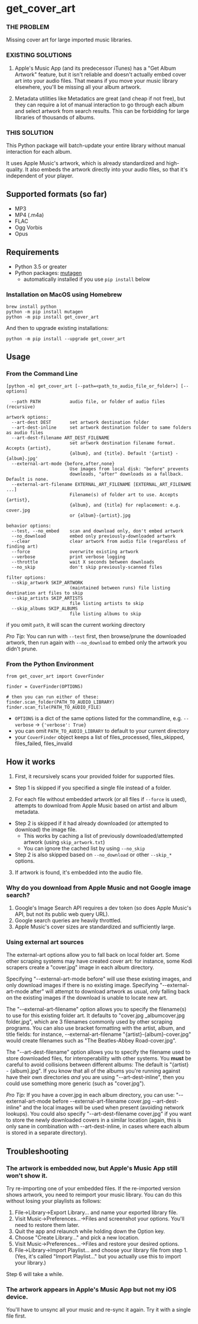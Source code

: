# get_cover_art

### THE PROBLEM
Missing cover art for large imported music libraries.  

### EXISTING SOLUTIONS

1. Apple's Music App (and its predecessor iTunes) has a "Get Album Artwork" feature, but it isn't reliable and doesn't actually embed cover art into your audio files.  That means if you move your music library elsewhere, you'll be missing all your album artwork.

2. Metadata utilities like Metadatics are great (and cheap if not free), but they can require a lot of manual interaction to go through each album and select artwork from search results.  This can be forbidding for large libraries of thousands of albums.

### THIS SOLUTION
This Python package will batch-update your entire library without manual interaction for each album.

It uses Apple Music's artwork, which is already standardized and high-quality.  It also embeds the artwork directly into your audio files, so that it's independent of your player.

## Supported formats (so far)
- MP3
- MP4 (.m4a)
- FLAC
- Ogg Vorbis
- Opus

## Requirements
- Python 3.5 or greater
- Python packages: [mutagen](https://pypi.org/project/mutagen/)
  - automatically installed if you use `pip install` below

### Installation on MacOS using Homebrew

```
brew install python
python -m pip install mutagen
python -m pip install get_cover_art
```
And then to upgrade existing installations:
```
python -m pip install --upgrade get_cover_art
```

## Usage

### From the Command Line
```
[python -m] get_cover_art [--path=<path_to_audio_file_or_folder>] [--options]

  --path PATH           audio file, or folder of audio files (recursive)

artwork options:
  --art-dest DEST       set artwork destination folder
  --art-dest-inline     set artwork destination folder to same folders as audio files
  --art-dest-filename ART_DEST_FILENAME
                        set artwork destination filename format. Accepts {artist},
                        {album}, and {title}. Default '{artist} - {album}.jpg'
  --external-art-mode {before,after,none}
                        Use images from local disk: "before" prevents
                        downloads, "after" downloads as a fallback. Default is none.
  --external-art-filename EXTERNAL_ART_FILENAME [EXTERNAL_ART_FILENAME ...]
                        Filename(s) of folder art to use. Accepts {artist},
                        {album}, and {title} for replacement: e.g. cover.jpg
                        or {album}-{artist}.jpg

behavior options:
  --test, --no_embed    scan and download only, don't embed artwork
  --no_download         embed only previously-downloaded artwork
  --clear               clear artwork from audio file (regardless of finding art)
  --force               overwrite existing artwork
  --verbose             print verbose logging
  --throttle            wait X seconds between downloads
  --no_skip             don't skip previously-scanned files

filter options:
  --skip_artwork SKIP_ARTWORK
                        (maintained between runs) file listing destination art files to skip
  --skip_artists SKIP_ARTISTS
                        file listing artists to skip
  --skip_albums SKIP_ALBUMS
                        file listing albums to skip
```
if you omit `path`, it will scan the current working directory

_Pro Tip:_ You can run with `--test` first, then browse/prune the downloaded artwork, then run again with `--no_download` to embed only the artwork you didn't prune.

### From the Python Environment
```
from get_cover_art import CoverFinder

finder = CoverFinder(OPTIONS)

# then you can run either of these:
finder.scan_folder(PATH_TO_AUDIO_LIBRARY)
finder.scan_file(PATH_TO_AUDIO_FILE)
```

- `OPTIONS` is a dict of the same options listed for the commandline, e.g. `--verbose` -> `{'verbose': True}`
- you can omit `PATH_TO_AUDIO_LIBRARY` to default to your current directory
- your `CoverFinder` object keeps a list of files_processed, files_skipped, files_failed, files_invalid

## How it works
1. First, it recursively scans your provided folder for supported files.
  - Step 1 is skipped if you specified a single file instead of a folder.
2. For each file without embedded artwork (or all files if `--force` is used), attempts to download from Apple Music based on artist and album metadata.
  - Step 2 is skipped if it had already downloaded (or attempted to download) the image file.
    - This works by caching a list of previously downloaded/attempted artwork (using `skip_artwork.txt`)
    - You can ignore the cached list by using `--no_skip`
  - Step 2 is also skipped based on `--no_download` or other `--skip_*` options.
3. If artwork is found, it's embedded into the audio file.

### Why do you download from Apple Music and not Google image search?
1. Google's Image Search API requires a dev token (so does Apple Music's API, but not its public web query URL).
2. Google search queries are heavily throttled.
3. Apple Music's cover sizes are standardized and sufficiently large.

### Using external art sources

The external-art options allow you to fall back on local folder art.
Some other scraping systems may have created cover art: for instance, some
Kodi scrapers create a "cover.jpg" image in each album directory.

Specifying "--external-art-mode before" will use these existing images, and only
download images if there is no existing image. Specifying "--external-art-mode
after" will attempt to download artwork as usual, only falling back on the
existing images if the download is unable to locate new art.

The "--external-art-filename" option allows you to specify the filename(s) to use
for this existing folder art. It defaults to "cover.jpg \_albumcover.jpg folder.jpg", which are 3 filenames commonly used by other scraping programs. You
can also use bracket formatting with the artist, album, and title fields:
for instance, --external-art-filename "{artist}-{album}-cover.jpg" would create
filenames such as "The Beatles-Abbey Road-cover.jpg".

The "--art-dest-filename" option allows you to specify the filename used to
store downloaded files, for interoperability with other systems. You __must__
be careful to avoid collisions between different albums: The default is
"{artist} - {album}.jpg". If you know that all of the albums you're running
against have their own directories _and_ you are using "--art-dest-inline", then you
could use something more generic (such as "cover.jpg").

_Pro Tip:_ If you have a cover.jpg in each album directory, you can use:
"--external-art-mode before --external-art-filename cover.jpg --art-dest-inline"
and the local images will be used when present (avoiding network lookups).
You could also specify "--art-dest-filename cover.jpg" if you want to store the
newly downloaded covers in a similar location (again, this is only sane
in combination with --art-dest-inline, in cases where each album is stored in 
a separate directory).

## Troubleshooting

### The artwork is embedded now, but Apple's Music App still won't show it.
Try re-importing one of your embedded files.  If the re-imported version shows artwork, you need to reimport your music library.  You can do this without losing your playlists as follows:
1. File->Library->Export Library... and name your exported library file.
2. Visit Music->Preferences...->Files and screenshot your options.  You'll need to restore them later.
3. Quit the app and relaunch while holding down the Option key.
4. Choose "Create Library..." and pick a new location.
5. Visit Music->Preferences...->Files and restore your desired options.
6. File->Library->Import Playlist... and choose your library file from step 1.  (Yes, it's called "Import Playlist..." but you actually use this to import your library.)

Step 6 will take a while.

### The artwork appears in Apple's Music App but not my iOS device.
You'll have to unsync all your music and re-sync it again.  Try it with a single file first.
